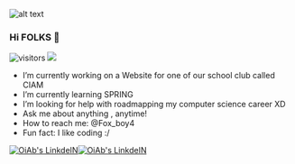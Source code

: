 ![alt text](https://91b6be3bd2294a24b7b5-da4c182123f5956a3d22aa43eb816232.ssl.cf1.rackcdn.com/contentItem-6837808-55847811-plyog6m0norln-or.png)


### Hi FOLKS 👋
![visitors](https://visitor-badge.laobi.icu/badge?page_id=AmineArif1)
![](https://github.com/AmineArif1/AmineArif1/raw/output/github-contribution-grid-snake.svg)

- I’m currently working on a Website for one of our school club called CIAM 
- I’m currently learning SPRING
- I’m looking for help with roadmapping my computer science career XD
- Ask me about anything , anytime!
- How to reach me: @Fox_boy4
- Fun fact: I like coding :/

<div style="display:flex">
<span>
  <a href="https://www.linkedin.com/in/amine-el-arif-b1b42b122/" target="_blank"><img alt="OiAb's LinkdeIN" src="https://img.shields.io/badge/linkedin-%230077B5.svg?&style=for-the-badge&logo=linkedin&logoColor=white" /></a>
</span>
	<!-- /twitter/follow/:user?label=Follo -->
<span>
  <a href="https://twitter.com/LazyKillua2" target="_blank"><img alt="OiAb's LinkdeIN" src="https://img.shields.io/twitter/follow/Fox_boy4?style=social" /></a>
</span>
</div>
